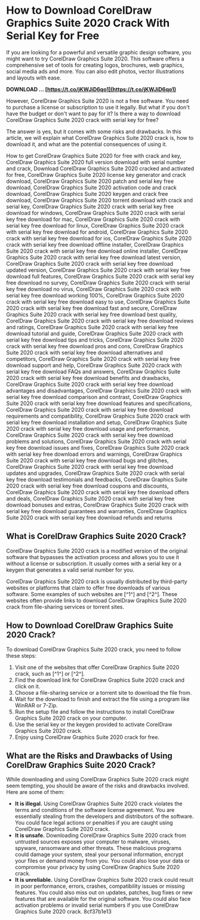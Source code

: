 
 
# How to Download CorelDraw Graphics Suite 2020 Crack With Serial Key for Free
 
If you are looking for a powerful and versatile graphic design software, you might want to try CorelDraw Graphics Suite 2020. This software offers a comprehensive set of tools for creating logos, brochures, web graphics, social media ads and more. You can also edit photos, vector illustrations and layouts with ease.
 
**DOWNLOAD … [https://t.co/jKWJiD6qo1](https://t.co/jKWJiD6qo1)**


 
However, CorelDraw Graphics Suite 2020 is not a free software. You need to purchase a license or subscription to use it legally. But what if you don't have the budget or don't want to pay for it? Is there a way to download CorelDraw Graphics Suite 2020 crack with serial key for free?
 
The answer is yes, but it comes with some risks and drawbacks. In this article, we will explain what CorelDraw Graphics Suite 2020 crack is, how to download it, and what are the potential consequences of using it.
 
How to get CorelDraw Graphics Suite 2020 for free with crack and key,  CorelDraw Graphics Suite 2020 full version download with serial number and crack,  Download CorelDraw Graphics Suite 2020 cracked and activated for free,  CorelDraw Graphics Suite 2020 license key generator and crack download,  CorelDraw Graphics Suite 2020 patch and serial key free download,  CorelDraw Graphics Suite 2020 activation code and crack download,  CorelDraw Graphics Suite 2020 keygen and crack free download,  CorelDraw Graphics Suite 2020 torrent download with crack and serial key,  CorelDraw Graphics Suite 2020 crack with serial key free download for windows,  CorelDraw Graphics Suite 2020 crack with serial key free download for mac,  CorelDraw Graphics Suite 2020 crack with serial key free download for linux,  CorelDraw Graphics Suite 2020 crack with serial key free download for android,  CorelDraw Graphics Suite 2020 crack with serial key free download for ios,  CorelDraw Graphics Suite 2020 crack with serial key free download offline installer,  CorelDraw Graphics Suite 2020 crack with serial key free download online installer,  CorelDraw Graphics Suite 2020 crack with serial key free download latest version,  CorelDraw Graphics Suite 2020 crack with serial key free download updated version,  CorelDraw Graphics Suite 2020 crack with serial key free download full features,  CorelDraw Graphics Suite 2020 crack with serial key free download no survey,  CorelDraw Graphics Suite 2020 crack with serial key free download no virus,  CorelDraw Graphics Suite 2020 crack with serial key free download working 100%,  CorelDraw Graphics Suite 2020 crack with serial key free download easy to use,  CorelDraw Graphics Suite 2020 crack with serial key free download fast and secure,  CorelDraw Graphics Suite 2020 crack with serial key free download best quality,  CorelDraw Graphics Suite 2020 crack with serial key free download reviews and ratings,  CorelDraw Graphics Suite 2020 crack with serial key free download tutorial and guide,  CorelDraw Graphics Suite 2020 crack with serial key free download tips and tricks,  CorelDraw Graphics Suite 2020 crack with serial key free download pros and cons,  CorelDraw Graphics Suite 2020 crack with serial key free download alternatives and competitors,  CorelDraw Graphics Suite 2020 crack with serial key free download support and help,  CorelDraw Graphics Suite 2020 crack with serial key free download FAQs and answers,  CorelDraw Graphics Suite 2020 crack with serial key free download benefits and drawbacks,  CorelDraw Graphics Suite 2020 crack with serial key free download advantages and disadvantages,  CorelDraw Graphics Suite 2020 crack with serial key free download comparison and contrast,  CorelDraw Graphics Suite 2020 crack with serial key free download features and specifications,  CorelDraw Graphics Suite 2020 crack with serial key free download requirements and compatibility,  CorelDraw Graphics Suite 2020 crack with serial key free download installation and setup,  CorelDraw Graphics Suite 2020 crack with serial key free download usage and performance,  CorelDraw Graphics Suite 2020 crack with serial key free download problems and solutions,  CorelDraw Graphics Suite 2020 crack with serial key free download issues and fixes,  CorelDraw Graphics Suite 2020 crack with serial key free download errors and warnings,  CorelDraw Graphics Suite 2020 crack with serial key free download bugs and glitches,  CorelDraw Graphics Suite 2020 crack with serial key free download updates and upgrades,  CorelDraw Graphics Suite 2020 crack with serial key free download testimonials and feedbacks,  CorelDraw Graphics Suite 2020 crack with serial key free download coupons and discounts,  CorelDraw Graphics Suite 2020 crack with serial key free download offers and deals,  CorelDraw Graphics Suite 2020 crack with serial key free download bonuses and extras,  CorelDraw Graphics Suite 2020 crack with serial key free download guarantees and warranties,  CorelDraw Graphics Suite 2020 crack with serial key free download refunds and returns
  
## What is CorelDraw Graphics Suite 2020 Crack?
 
CorelDraw Graphics Suite 2020 crack is a modified version of the original software that bypasses the activation process and allows you to use it without a license or subscription. It usually comes with a serial key or a keygen that generates a valid serial number for you.
 
CorelDraw Graphics Suite 2020 crack is usually distributed by third-party websites or platforms that claim to offer free downloads of various software. Some examples of such websites are [^1^] and [^2^]. These websites often provide links to download CorelDraw Graphics Suite 2020 crack from file-sharing services or torrent sites.
  
## How to Download CorelDraw Graphics Suite 2020 Crack?
 
To download CorelDraw Graphics Suite 2020 crack, you need to follow these steps:
 
1. Visit one of the websites that offer CorelDraw Graphics Suite 2020 crack, such as [^1^] or [^2^].
2. Find the download link for CorelDraw Graphics Suite 2020 crack and click on it.
3. Choose a file-sharing service or a torrent site to download the file from.
4. Wait for the download to finish and extract the file using a program like WinRAR or 7-Zip.
5. Run the setup file and follow the instructions to install CorelDraw Graphics Suite 2020 crack on your computer.
6. Use the serial key or the keygen provided to activate CorelDraw Graphics Suite 2020 crack.
7. Enjoy using CorelDraw Graphics Suite 2020 crack for free.

## What are the Risks and Drawbacks of Using CorelDraw Graphics Suite 2020 Crack?
 
While downloading and using CorelDraw Graphics Suite 2020 crack might seem tempting, you should be aware of the risks and drawbacks involved. Here are some of them:

- **It is illegal.** Using CorelDraw Graphics Suite 2020 crack violates the terms and conditions of the software license agreement. You are essentially stealing from the developers and distributors of the software. You could face legal actions or penalties if you are caught using CorelDraw Graphics Suite 2020 crack.
- **It is unsafe.** Downloading CorelDraw Graphics Suite 2020 crack from untrusted sources exposes your computer to malware, viruses, spyware, ransomware and other threats. These malicious programs could damage your system, steal your personal information, encrypt your files or demand money from you. You could also lose your data or compromise your privacy by using CorelDraw Graphics Suite 2020 crack.
- **It is unreliable.** Using CorelDraw Graphics Suite 2020 crack could result in poor performance, errors, crashes, compatibility issues or missing features. You could also miss out on updates, patches, bug fixes or new features that are available for the original software. You could also face activation problems or invalid serial numbers if you use CorelDraw Graphics Suite 2020 crack.
8cf37b1e13


